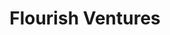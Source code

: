 ---
layout: firm_page
title: "Flourish Ventures"
id: "flourishventures.com"
permalink: "/flourishventuresflourishventures.com/"
website: "https://flourishventures.com"
offices: "San Francisco (United States)"
investment_stages: "Seed, Series A, Series B"
portfolio_companies: "AffordPlan, Akua, Albo, Alliance for Financial Inclusion, Alliance for Innovative Regulation (AIR), Alloy, ApnaKlub, Apollo Agriculture, Aquaconnect, Better Than Cash Alliance, Bitnob, Bluprynt, Brick, Brico, Brigit, Cambridge Blockchain, Centre for Digital Financial Inclusion, CGAP, Chime, Clerkie, Consumer Reports, CredFlow, CurbWaste, Digital Frontiers Institute, Dinie, Dolado, EarnUp, eCurrency Mint (eCM), FairMoney, Financial Health Network, Financial Services Innovators, FinRegLab, Flash, Flutterwave, Grab Financial Group, GramCover, GSMA Mobile for Development, Guiabolso, Heru, Honeycoin"
portfolio_link: "https://flourishventures.com/portfolio/"
investment_markets: "Fintech, Digital Banking, Embedded Finance, Frontier Technology, Infrastructure, Insurtech, Regtech"
founded_year: "2019"
description: "Flourish Ventures is an early-stage global venture capital firm investing in fintech founders and mission-driven entrepreneurs building a fair financial system. They offer more than capital, acting as thought partners and providing hands-on support to cultivate founder well-being and mental resilience. Their global perspective leverages industry and local market knowledge across emerging markets and the U.S."
linkedin: "https://www.linkedin.com/company/flourishventures/"
twitter: "https://twitter.com/flourishVC"
instagram: "https://www.instagram.com/flourishvc_/"
team_page: "https://flourishventures.com/people/"
investor_type: "Venture Capital"
crunchbase: "https://www.crunchbase.com/organization/flourish-venture"
pitchbook: "https://pitchbook.com/profiles/investor/267182-65"

# SEO Optimization
meta_title: "Flourish Ventures - VC Firm - projectstartups.com"
meta_description: "Flourish Ventures, Flourish Ventures is an early-stage global venture capital firm investing in fintech founders and mission-driven entrepreneurs building a fair financi..."
meta_keywords: "Flourish Ventures, Fintech, Digital Banking, Embedded Finance, Frontier Technology, Infrastructure, Insurtech, Regtech, VC firm, venture capital, startup investor, projectstartups.com"
canonical_url: "https://vc.projectstartups.com/flourishventuresflourishventures.com/"
---